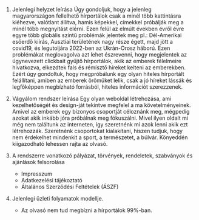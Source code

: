 1. Jelenlegi helyzet leírása
	Úgy gondoljuk, hogy a jelenleg magyarországon fellelhető hírportálok csak a minél több kattintásra kiéhezve, valótlant
	állítva, hamis képekkel, címekkel próbálják meg a minél több megnyitást elérni. Ezen felül az elmúlt években évről évre 
	egyre több globális szintű problémák jelentek meg pl.: Dél-Amerikai esőerdő kiírás, Ausztiai területének nagy része égett,
	majd jött a covid19, és legutoljára 2022-ben az Ukrán-Orosz háború. Ezen problémákat meglovagolva azt lehet észrevenni, hogy
	megjelentek az úgynevezett clickbait gyüjtő hírportálok, akik az emberek félelmeire hivatkozva, elkezdtek fals és rémísztő
	híreket kelteni az emberekben. Ezért úgy gondoltuk, hogy megpróbálunk egy olyan hiteles hírportált felállítani, amiben az 
	emberek örömüket lelik, csak a jó híreket lássák és legfőképpen megbízható forrásból, hiteles információt szerezzenek.

2. Vágyálom rendszer leírása
	Egy olyan weboldal létrehozása, ami kezelhetőségét és design-ját tekintve megfelel a ma követelményeinek. Amivel az emberek
	egy bizonyos csoportját céloznánk meg, mégpedig azokat akik inkább jóra próbálnak meg fókuszálni.
	Mivel ilyen oldalt mi még nem találtunk az interneten, így szeretnénk mi azok lenni akik ezt létrehozzák. 
	Szeretnénk csoportokat kialakítani, hiszen tudjuk, hogy nem érdekelhet mindenkit a sport, a természetet, a búlvár. 
	Könyeddén kiigazodható lehessen rajta az olvasó.

3. A rendszerre vonatkozó pályázat, törvények, rendeletek, szabványok és ajánlások felsorolása
	- Impresszum
	- Adatkezelési tájékoztató
	- Általános Szerződési Feltételek (ÁSZF)

4. Jelenlegi üzleti folyamatok modellje.
	- Az olvasó nem tud megbízni a hírportálok 99%-ban. 